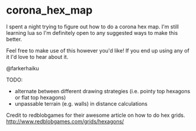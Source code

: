 corona_hex_map
==============

I spent a night trying to figure out how to do a corona hex map.  I'm still learning lua so I'm definitely open to any suggested ways to make this better. 

Feel free to make use of this however you'd like!  If you end up using any of it I'd love to hear about it.

@farkerhaiku

TODO:
 - alternate between different drawing strategies (i.e. pointy top hexagons or flat top hexagons)
 - unpassable terrain (e.g. walls) in distance calculations
 
Credit to redblobgames for their awesome article on how to do hex grids.
http://www.redblobgames.com/grids/hexagons/
